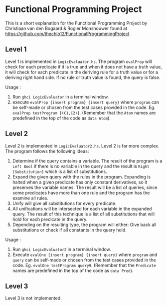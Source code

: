 # Functional Programming Project

This is a short explanation for the Functional Programming Project by Christiaan van den Bogaard & Rogier Monshouwer found at https://github.com/thechib12/FunctionalProgrammingProject

## Level 1
Level 1 is implemented in `LogicEvaluator.hs`. The program `evalProp` will check for each predicate if it is true and when it does not have a truth value, it will check for each predicate in the deriving rule for a truth value or for a deriving right hand side. If no rule or truth value is found, the query is false.

Usage :

1. Run `ghci LogicEvaluator` in a terminal window.
2. execute `evalProp {insert program} {insert query}` where `program` can be self-made or chosen from the test cases provided in the code. Eg. `evalProp testProgram [(C1,C2)]`. (Remember that the `Atom` names are predefined in the top of the code as `data Atom`).

## Level 2

Level 2 is implemented in `LogicEvaluator2.hs`. Level 2 is far more complex. The program follows the following ideas:

1. Determine if the query contains a variable. The result of the program is a `Left Bool` if there is no variable in the query and the result is `Right [Substitution]` which is a list of substitutions.
2. Expand the given query with the rules in the program. Expanding is halted when a given predicate has only constant derivatives, so it preserves the variable names. The result will be a list of queries, since some predicates have more than one rule and the program has the examine all rules.
3. Unify will give all substitutions for every predicate.
4. All unifications will be intersected for each variable in the expanded query. The result of this technique is a list of all substitutions that will hold for each predicate in the query.
5. Depending on the resulting type, the program will either: Give back all substitutions or check if all constants in the query hold.

Usage :

1. Run `ghci LogicEvaluator2` in a terminal window.
2. Execute `evalOne {insert program} {insert query}` where `program` and `query` can be self-made or chosen from the test cases provided in the code. Eg. `evalOne testProgram query9`. (Remember that the `Predicate` names are predefined in the top of the code as `data Pred`).

## Level 3
Level 3 is not implemented.
